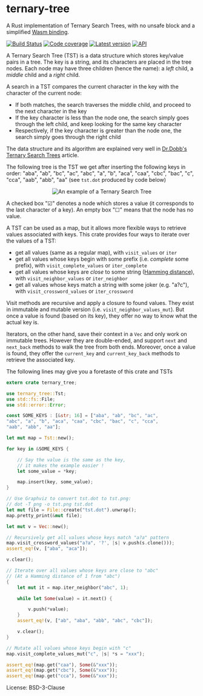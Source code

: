 # ternary-tree

A Rust implementation of Ternary Search Trees, with no unsafe block and a simplified [Wasm binding](
https://crates.io/crates/ternary-tree-wasm).

[![Build Status]( http://travis-ci.com/julien-montmartin/ternary-tree.svg?branch=master)](
	http://travis-ci.com/julien-montmartin/ternary-tree)
[![Code coverage]( http://codecov.io/gh/julien-montmartin/ternary-tree/branch/master/graph/badge.svg)](
	http://codecov.io/gh/julien-montmartin/ternary-tree)
[![Latest version]( http://img.shields.io/crates/v/ternary-tree.svg)](
	http://crates.io/crates/ternary-tree)
[![API](https://docs.rs/ternary-tree/badge.svg)](
	https://docs.rs/ternary-tree/)

A Ternary Search Tree (TST) is a data structure which stores key/value pairs in a tree. The key is a string, and
its characters are placed in the tree nodes. Each node may have three children (hence the name): a _left_ child, a
_middle_ child and a _right_ child.

A search in a TST compares the current character in the key with the character of the current node:

* If both matches, the search traverses the middle child, and proceed to the next character in the key
* If the key character is less than the node one, the search simply goes through the left child, and keep looking
  for the same key character
* Respectively, if the key character is greater than the node one, the search simply goes through the right child

The data structure and its algorithm are explained very well in [Dr.Dobb's Ternary Search Trees](
http://www.drdobbs.com/database/ternary-search-trees/184410528) article.

The following tree is the TST we get after inserting the following keys in order: "aba", "ab", "bc", "ac", "abc",
"a", "b", "aca", "caa", "cbc", "bac", "c", "cca", "aab", "abb", "aa" (see `tst.dot` produced by code below)

<p align="center"><img alt="An example of a Ternary Search Tree"
src="http://files.jmontmartin.net/tree.svg"></p>

A checked box "☑" denotes a node which stores a value (it corresponds to the last character of a key). An empty box
"☐" means that the node has no value.

A TST can be used as a map, but it allows more flexible ways to retrieve values associated with keys. This crate
provides four ways to iterate over the values of a TST:

* get all values (same as a regular map), with `visit_values` or `iter`
* get all values whose keys begin with some prefix (i.e. _complete_ some prefix), with `visit_complete_values` or
  `iter_complete`
* get all values whose keys are _close_ to some string ([Hamming distance](
  http://en.wikipedia.org/wiki/Hamming_distance)), with `visit_neighbor_values` or `iter_neighbor`
* get all values whose keys match a string with some joker (e.g. "a?c"), with `visit_crossword_values` or
  `iter_crossword`

Visit methods are recursive and apply a closure to found values. They exist in immutable and mutable version
(i.e. `visit_neighbor_values_mut`). But once a value is found (based on its key), they offer no way to know what
the actual key is.

Iterators, on the other hand, save their context in a `Vec` and only work on immutable trees. However they are
double-ended, and support `next` and `next_back` methods to walk the tree from both ends. Moreover, once a value is
found, they offer the `current_key` and `current_key_back` methods to retrieve the associated key.

The following lines may give you a foretaste of this crate and TSTs

```rust
extern crate ternary_tree;

use ternary_tree::Tst;
use std::fs::File;
use std::error::Error;

const SOME_KEYS : [&str; 16] = ["aba", "ab", "bc", "ac",
"abc", "a", "b", "aca", "caa", "cbc", "bac", "c", "cca",
"aab", "abb", "aa"];

let mut map = Tst::new();

for key in &SOME_KEYS {

    // Say the value is the same as the key,
    // it makes the example easier !
    let some_value = *key;

    map.insert(key, some_value);
}

// Use Graphviz to convert tst.dot to tst.png:
// dot -T png -o tst.png tst.dot
let mut file = File::create("tst.dot").unwrap();
map.pretty_print(&mut file);

let mut v = Vec::new();

// Recursively get all values whose keys match "a?a" pattern
map.visit_crossword_values("a?a", '?', |s| v.push(s.clone()));
assert_eq!(v, ["aba", "aca"]);

v.clear();

// Iterate over all values whose keys are close to "abc"
// (At a Hamming distance of 1 from "abc")
{
    let mut it = map.iter_neighbor("abc", 1);

    while let Some(value) = it.next() {

        v.push(*value);
    }
    assert_eq!(v, ["ab", "aba", "abb", "abc", "cbc"]);

    v.clear();
}

// Mutate all values whose keys begin with "c"
map.visit_complete_values_mut("c", |s| *s = "xxx");

assert_eq!(map.get("caa"), Some(&"xxx"));
assert_eq!(map.get("cbc"), Some(&"xxx"));
assert_eq!(map.get("cca"), Some(&"xxx"));
```

License: BSD-3-Clause
